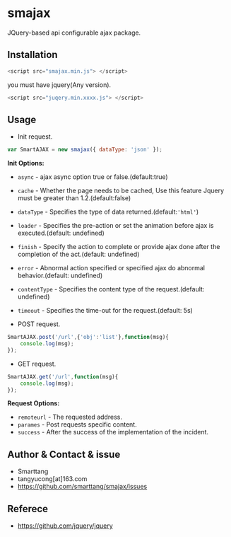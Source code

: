 # smajax
JQuery-based api configurable ajax package.

## Installation

```js
<script src="smajax.min.js"> </script>
```
you must have jquery(Any version).

```js
<script src="juqery.min.xxxx.js"> </script>
```

## Usage

- Init request.

```js
var SmartAJAX = new smajax({ dataType: 'json' });
```

**Init Options:**

 - `async` - ajax async option true or false.(default:true)
 - `cache` - Whether the page needs to be cached, Use this feature Jquery must be greater than 1.2.(default:false)
 - `dataType` - Specifies the type of data returned.(default:`'html'`)
 - `loader` - Specifies the pre-action or set the animation before ajax is executed.(default: undefined)
 - `finish` - Specify the action to complete or provide ajax done after the completion of the act.(default: undefined)
 - `error` - Abnormal action specified or specified ajax do abnormal behavior.(default: undefined)
 - `contentType` - Specifies the content type of the request.(default: undefined)
 - `timeout` - Specifies the time-out for the request.(default: 5s)


- POST request.

```js
SmartAJAX.post('/url',{'obj':'list'},function(msg){
    console.log(msg);
});
```

- GET request.

```js
SmartAJAX.get('/url',function(msg){
    console.log(msg);
});
```

**Request Options:**

 - `remoteurl` - The requested address.
 - `parames` - Post requests specific content.
 - `success` - After the success of the implementation of the incident.

## Author & Contact & issue

 - Smarttang
 - tangyucong[at]163.com
 - https://github.com/smarttang/smajax/issues

## Referece

 - https://github.com/jquery/jquery

